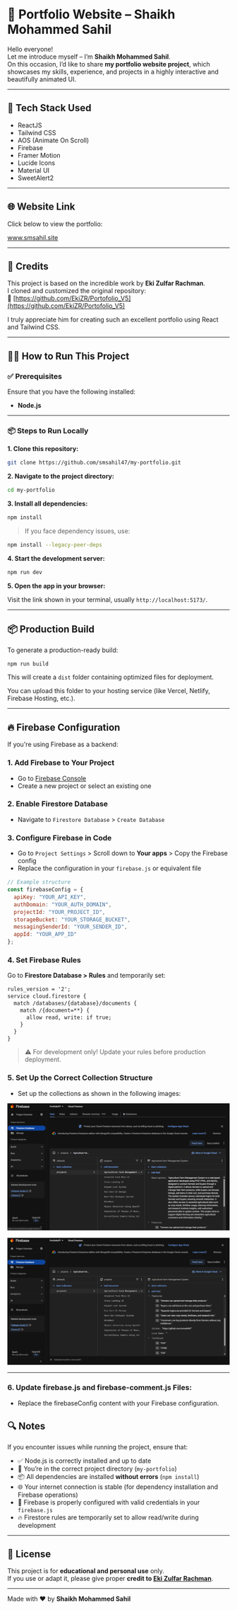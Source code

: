 
# 💼 Portfolio Website – Shaikh Mohammed Sahil

Hello everyone!  
Let me introduce myself – I’m **Shaikh Mohammed Sahil**.  
On this occasion, I’d like to share **my portfolio website project**, which showcases my skills, experience, and projects in a highly interactive and beautifully animated UI.

---

## 🚀 Tech Stack Used

- ReactJS  
- Tailwind CSS  
- AOS (Animate On Scroll)  
- Firebase  
- Framer Motion  
- Lucide Icons  
- Material UI  
- SweetAlert2  

---

## 🌐 Website Link
Click below to view the portfolio:

www.smsahil.site 

---

## 🙏 Credits

This project is based on the incredible work by **Eki Zulfar Rachman**.  
I cloned and customized the original repository:  
🔗 [https://github.com/EkiZR/Portofolio_V5](https://github.com/EkiZR/Portofolio_V5)

I truly appreciate him for creating such an excellent portfolio using React and Tailwind CSS.

---

## 🧑‍💻 How to Run This Project

### ✅ Prerequisites

Ensure that you have the following installed:

- **Node.js**

---

### 📦 Steps to Run Locally

**1. Clone this repository:**

```bash
git clone https://github.com/smsahil47/my-portfolio.git
```

**2. Navigate to the project directory:**

```bash
cd my-portfolio
```

**3. Install all dependencies:**

```bash
npm install
```

> If you face dependency issues, use:
```bash
npm install --legacy-peer-deps
```

**4. Start the development server:**

```bash
npm run dev
```

**5. Open the app in your browser:**

Visit the link shown in your terminal, usually `http://localhost:5173/`.

---

## 📦 Production Build

To generate a production-ready build:

```bash
npm run build
```

This will create a `dist` folder containing optimized files for deployment.

You can upload this folder to your hosting service (like Vercel, Netlify, Firebase Hosting, etc.).

---

## 🔥 Firebase Configuration

If you're using Firebase as a backend:

### 1. **Add Firebase to Your Project**

- Go to [Firebase Console](https://console.firebase.google.com/)
- Create a new project or select an existing one

### 2. **Enable Firestore Database**

- Navigate to `Firestore Database` > `Create Database`

### 3. **Configure Firebase in Code**

- Go to `Project Settings` > Scroll down to **Your apps** > Copy the Firebase config
- Replace the configuration in your `firebase.js` or equivalent file

```javascript
// Example structure
const firebaseConfig = {
  apiKey: "YOUR_API_KEY",
  authDomain: "YOUR_AUTH_DOMAIN",
  projectId: "YOUR_PROJECT_ID",
  storageBucket: "YOUR_STORAGE_BUCKET",
  messagingSenderId: "YOUR_SENDER_ID",
  appId: "YOUR_APP_ID"
};
```

### 4. **Set Firebase Rules**

Go to **Firestore Database > Rules** and temporarily set:

```
rules_version = '2';
service cloud.firestore {
  match /databases/{database}/documents {
    match /{document=**} {
      allow read, write: if true;
    }
  }
}
```

> ⚠️ For development only! Update your rules before production deployment.

### 5. **Set Up the Correct Collection Structure**

- Set up the collections as shown in the following images:

![Firestore Structure](./dist/assets/firestore-structure.png)

![Firestore Structure](./dist/assets/firestore.png)


---

### 6. **Update firebase.js and firebase-comment.js Files**:

- Replace the firebaseConfig content with your Firebase configuration.


## 🔍 Notes

If you encounter issues while running the project, ensure that:

- ✅ Node.js is correctly installed and up to date  
- 📁 You’re in the correct project directory (`my-portfolio`)  
- 📦 All dependencies are installed **without errors** (`npm install`)  
- 🌐 Your internet connection is stable (for dependency installation and Firebase operations)  
- 🔐 Firebase is properly configured with valid credentials in your `firebase.js`  
- 🔥 Firestore rules are temporarily set to allow read/write during development

---

## 🧾 License

This project is for **educational and personal use** only.  
If you use or adapt it, please give proper **credit to [Eki Zulfar Rachman](https://github.com/EkiZR)**.

---

Made with ❤️ by **Shaikh Mohammed Sahil**
